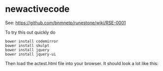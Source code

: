 # newactivecode


See:  https://github.com/bnmnetp/runestone/wiki/RSE-0001

To try this out quickly do

    bower install codemirror
    bower install skulpt
    bower install jquery
    bower install jquery-ui

Then load the actest.html file into your browser.  It should look a lot like this:


